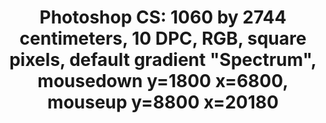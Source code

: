 ---
ee_id: '4267'
site: '1'
type: '2'
url: 2014-152-photoshop-cs
title: 'Photoshop CS: 1060 by 2744 centimeters, 10 DPC, RGB, square pixels, default
  gradient "Spectrum", mousedown y=1800 x=6800, mouseup y=8800 x=20180'
year: '2015'
display_year: '2015'
medium: Cromojet print on carpet
dims: 1060 x2744 cm
pitch:
ps:
live_url:
related:
youtube:
related_code:
imgs: photoshop-cs-carpet-2014-152-install-2-database-gamec-RM.jpg,photoshop-cs-carpet-2014-152-install-database-gamec-RM.jpg
subheading:
download:
add_credit:
add_credits:
commission:
layout: things-i-made
---
